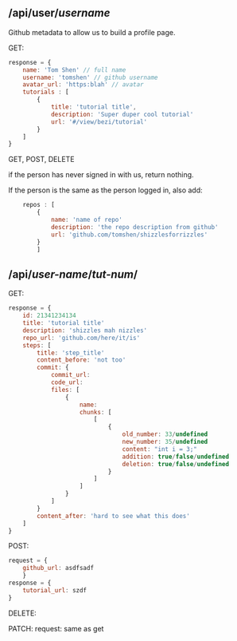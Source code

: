 /api/user/_username_
-------
Github metadata to allow us to build a profile page.

GET:
```javascript
response = {
    name: 'Tom Shen' // full name
    username: 'tomshen' // github username
    avatar_url: 'https:blah' // avatar
    tutorials : [
        {
            title: 'tutorial title',
            description: 'Super duper cool tutorial'
            url: '#/view/bezi/tutorial'
        }
    ]
}
```

GET, POST, DELETE

if the person has never signed in with us, return nothing.

If the person is the same as the person logged in, also add:

```javascript
    repos : [
        {
            name: 'name of repo'
            description: 'the repo description from github'
            url: 'github.com/tomshen/shizzlesforrizzles'
        }
        ]
```

/api/_user-name_/_tut-num_/
---
GET:

```javascript
response = {
    id: 21341234134
    title: 'tutorial title'
    description: 'shizzles mah nizzles'
    repo_url: 'github.com/here/it/is'
    steps: [
        title: 'step_title'
        content_before: 'not too'
        commit: {
            commit_url:
            code_url:
            files: [
                {
                    name:
                    chunks: [
                        [
                            {
                                old_number: 33/undefined
                                new_number: 35/undefined
                                content: "int i = 3;"
                                addition: true/false/undefined
                                deletion: true/false/undefined
                            }
                        ]
                    ]
                }
            ]
        }
        content_after: 'hard to see what this does'
    ]
}
```

POST:

```javascript
request = {
    github_url: asdfsadf
    }
response = {
    tutorial_url: szdf
}
```

DELETE:

PATCH:
request: same as get
